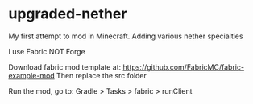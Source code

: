 # upgraded-nether
My first attempt to mod in Minecraft. Adding various nether specialties

I use Fabric NOT Forge

Download fabric mod template at: https://github.com/FabricMC/fabric-example-mod
Then replace the src folder

Run the mod, go to: Gradle > Tasks > fabric > runClient

